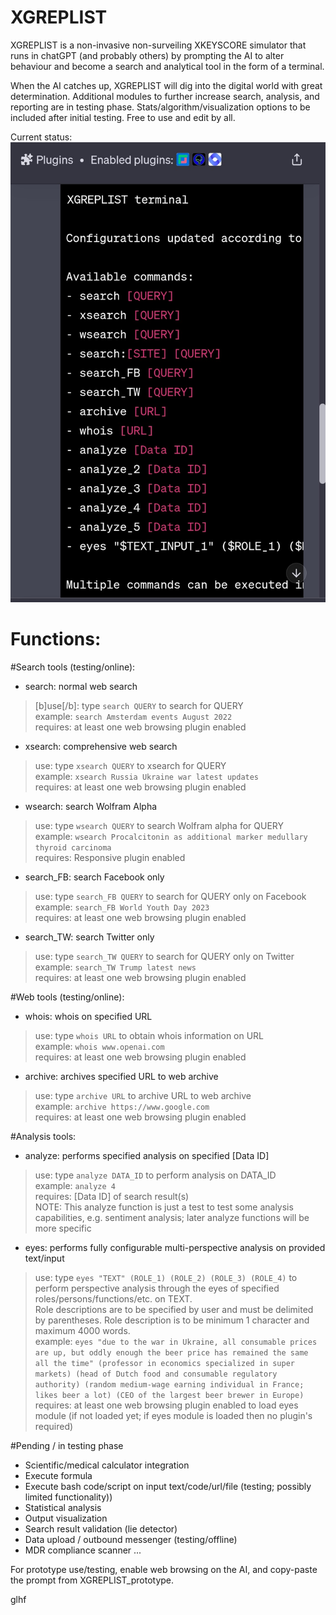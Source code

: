 # XGREPLIST
XGREPLIST is a non-invasive non-surveiling XKEYSCORE simulator that runs in chatGPT (and probably others) by prompting the AI to alter behaviour and become a search and analytical tool in the form of a terminal. 

When the AI catches up, XGREPLIST will dig into the digital world with great determination. Additional modules to further increase search, analysis, and reporting are in testing phase. Stats/algorithm/visualization options to be included after initial testing. Free to use and edit by all.

Current status:  
![Model](https://raw.githubusercontent.com/bveldhuyzen/XGREPLIST/main/Screenshot_2023-08-08-05-20-11-565_com.chrome.beta.jpg)  
  
  
# Functions:

#Search tools (testing/online):  

- search: normal web search  
> [b]use[/b]: type `search QUERY` to search for QUERY  
> example: `search Amsterdam events August 2022`  
> requires: at least one web browsing plugin enabled

- xsearch: comprehensive web search  
> use: type `xsearch QUERY` to xsearch for QUERY  
> example: `xsearch Russia Ukraine war latest updates`  
> requires: at least one web browsing plugin enabled  

- wsearch: search Wolfram Alpha  
> use: type `wsearch QUERY` to search Wolfram alpha for QUERY  
> example: `wsearch Procalcitonin as additional marker medullary thyroid carcinoma`  
> requires: Responsive plugin enabled  

- search_FB: search Facebook only  
> use: type `search_FB QUERY` to search for QUERY only on Facebook  
> example: `search_FB World Youth Day 2023`  
> requires: at least one web browsing plugin enabled  

- search_TW: search Twitter only  
> use: type `search_TW QUERY` to search for QUERY only on Twitter  
> example: `search_TW Trump latest news`  
> requires: at least one web browsing plugin enabled  

#Web tools (testing/online):  

- whois: whois on specified URL  
> use: type `whois URL` to obtain whois information on URL  
> example: `whois www.openai.com`  
> requires: at least one web browsing plugin enabled  

- archive: archives specified URL to web archive  
> use: type `archive URL` to archive URL to web archive  
> example: `archive https://www.google.com`  
> requires: at least one web browsing plugin enabled  

#Analysis tools:  

- analyze: performs specified analysis on specified [Data ID]  
> use: type `analyze DATA_ID` to perform analysis on DATA_ID  
> example: `analyze 4`    
> requires: [Data ID] of search result(s)  
> NOTE: This analyze function is just a test to test some analysis capabilities, e.g. sentiment analysis; later analyze functions will be more specific  

- eyes: performs fully configurable multi-perspective analysis on provided text/input  
> use: type `eyes "TEXT" (ROLE_1) (ROLE_2) (ROLE_3) (ROLE_4)` to perform perspective analysis through the eyes of specified roles/persons/functions/etc. on TEXT.  
Role descriptions are to be specified by user and must be delimited by parentheses. Role description is to be minimum 1 character and maximum 4000 words.  
> example: `eyes "due to the war in Ukraine, all consumable prices are up, but oddly enough the beer price has remained the same all the time" (professor in economics specialized in super markets) (head of Dutch food and consumable regulatory authority) (random medium-wage earning individual in France; likes beer a lot) (CEO of the largest beer brewer in Europe)`  
requires: at least one web browsing plugin enabled to load eyes module (if not loaded yet; if eyes module is loaded then no plugin's required)

#Pending / in testing phase

- Scientific/medical calculator integration
- Execute formula
- Execute bash code/script on input text/code/url/file (testing; possibly limited functionality))
- Statistical analysis
- Output visualization 
- Search result validation (lie detector)
- Data upload / outbound messenger (testing/offline)
- MDR compliance scanner
...
  
  
For prototype use/testing, enable web browsing on the AI, and copy-paste the prompt from XGREPLIST_prototype.
  
  
glhf

